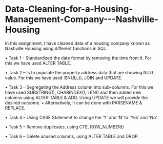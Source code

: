 # Data-Cleaning-for-a-Housing-Management-Company---Nashville-Housing
In this assignment, I have cleaned data of a housing company known as Nashville Housing using different functions in SQL.

•	Task 1 – Standardized the date format by removing the time from it. For this we have used ALTER TABLE.

•	Task 2 – Is to populate the property address data that are showing NULL value. For this we have used ISNULL(), JOIN and UPDATE.

•	Task 3 – Segregating the Address column into sub-columns. For this we have used SUBSTRING(), CHARINDEX(), LEN() and then added new columns using ALTER TABLE & ADD. Using UPDATE we will provide the desired outcome.
•	Alternatively, it can be done with PARSENAME & REPLACE.

•	Task 4 – Using CASE Statement to change the ‘Y’ and ‘N’ to ‘Yes’ and ‘No’.

•	Task 5 – Remove duplicates, using CTE, ROW_NUMBER()

•	Task 6 – Delete unused columns, using ALTER TABLE and DROP.
